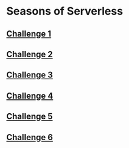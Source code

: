 # Seasons of Serverless

## [Challenge 1](https://github.com/LocksleyLK/seasons-of-serverless/tree/master/challenge-1)
## [Challenge 2](https://github.com/LocksleyLK/seasons-of-serverless/tree/master/ladooVision)
## [Challenge 3](https://github.com/LocksleyLK/seasons-of-serverless/tree/master/longestKebab)
## [Challenge 4](https://github.com/LocksleyLK/seasons-of-serverless/tree/master/bestBBQ)
## [Challenge 5](https://github.com/LocksleyLK/seasons-of-serverless/tree/master/Challenge-5)
## [Challenge 6](https://github.com/LocksleyLK/seasons-of-serverless/tree/master/challenge-6)
